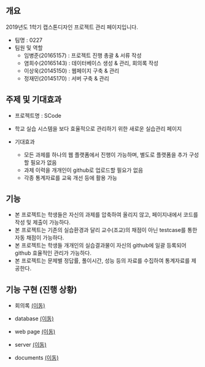 ## 개요
2019년도 1학기 캡스톤디자인 프로젝트 관리 페이지입니다.
- 팀명 : 0227
- 팀원 및 역할
    - 임병준(20165157) : 프로젝트 진행 총괄 & 서류 작성
    - 염희수(20165143) : 데이터베이스 생성 & 관리, 회의록 작성
    - 이상욱(20145150) : 웹페이지 구축 & 관리
    - 정재민(20145170) : 서버 구축 & 관리

## 주제 및 기대효과
  - 프로젝트명 : SCode
  - 학교 실습 시스템을 보다 효율적으로 관리하기 위한 새로운 실습관리 페이지
  
  - 기대효과
    - 모든 과제를 하나의 웹 플랫폼에서 진행이 가능하며, 별도로 플랫폼을 추가 구성할 필요가 없음
    - 과제 이력을 개개인이 github로 업로드할 필요가 없음
    - 각종 통계자료를 교육 개선 등에 활용 가능
  
## 기능  
  - 본 프로젝트는 학생들은 자신의 과제를 압축하여 올리지 않고, 페이지내에서 코드를 작성 및 제출이 가능하다.
  - 본 프로젝트는 기존의 실습환경과 달리 교수(조교)의 채점이 아닌 testcase를 통한 자동 채점이 가능하다.
  - 본 프로젝트는 학생들 개개인의 실습결과물이 자신의 github에 일괄 등록되어 github 효율적인 관리가 가능하다.
  - 본 프로젝트는 문제별 정답률, 풀이시간, 성능 등의 자료를 수집하여 통계자료를 제공한다.
    
## 기능 구현 (진행 상황)
  
  - 회의록 [(이동)](https://github.com/BJ-Lim/Capstone_Design/tree/master/minutes)


  - database [(이동)](https://github.com/BJ-Lim/Capstone_Design/tree/master/database)
  
  
  
  - web page [(이동)](https://github.com/BJ-Lim/Capstone_Design/tree/master/web)
  
  
  
  - server [(이동)](https://github.com/BJ-Lim/Capstone_Design/tree/master/server)
  
  
  
  - documents [(이동)](https://github.com/BJ-Lim/Capstone_Design/tree/master/document)
  
  

